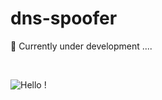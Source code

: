 # dns-spoofer

🚧 Currently under development ....

<br/>

![Hello !](https://api.visitorbadge.io/api/VisitorHit?user=kevinadhiguna&repo=dns-spoofer&label=thanks%20for%20dropping%20in%20!&labelColor=%23000000&countColor=%23FFFFFF)
